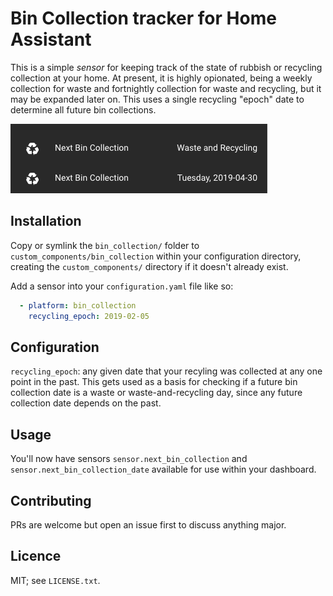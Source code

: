 # Bin Collection tracker for Home Assistant

This is a simple _sensor_ for keeping track of the state of rubbish or
recycling collection at your home.  At present, it is highly opionated, being
a weekly collection for waste and fortnightly collection for waste and
recycling, but it may be expanded later on.  This uses a single recycling
"epoch" date to determine all future bin collections.

![Screenshot of Bin Collection sensors](screenshot.png)

## Installation

Copy or symlink the `bin_collection/` folder to
`custom_components/bin_collection` within your configuration directory,
creating the `custom_components/` directory if it doesn't already exist.

Add a sensor into your `configuration.yaml` file like so:

```yaml
  - platform: bin_collection
    recycling_epoch: 2019-02-05
```

## Configuration

`recycling_epoch`: any given date that your recyling was collected at any one
point in the past.  This gets used as a basis for checking if a future bin
collection date is a waste or waste-and-recycling day, since any future
collection date depends on the past.

## Usage

You'll now have sensors `sensor.next_bin_collection` and
`sensor.next_bin_collection_date` available for use within your dashboard.

## Contributing

PRs are welcome but open an issue first to discuss anything major.

## Licence

MIT; see `LICENSE.txt`.
